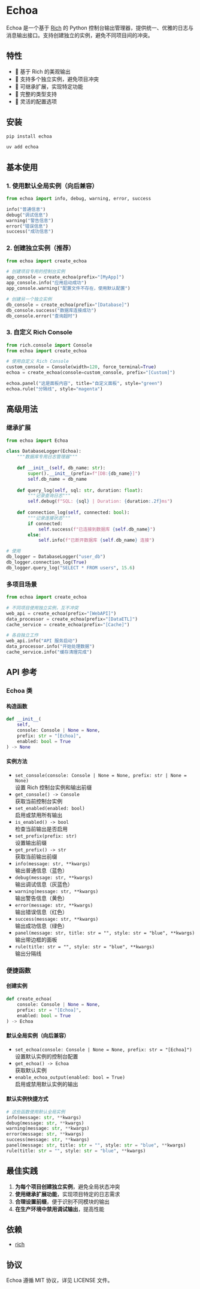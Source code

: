 # Echoa

Echoa 是一个基于 [Rich](https://github.com/Textualize/rich) 的 Python 控制台输出管理器，提供统一、优雅的日志与消息输出接口。支持创建独立的实例，避免不同项目间的冲突。

## 特性

- 🎨 基于 Rich 的美观输出
- 🔄 支持多个独立实例，避免项目冲突
- 🎯 可继承扩展，实现特定功能
- 📝 完整的类型支持
- 🔧 灵活的配置选项

## 安装

```bash
pip install echoa

uv add echoa
```

## 基本使用

### 1. 使用默认全局实例（向后兼容）

```python
from echoa import info, debug, warning, error, success

info("普通信息")
debug("调试信息")
warning("警告信息")
error("错误信息")
success("成功信息")
```

### 2. 创建独立实例（推荐）

```python
from echoa import create_echoa

# 创建项目专用的控制台实例
app_console = create_echoa(prefix="[MyApp]")
app_console.info("应用启动成功")
app_console.warning("配置文件不存在，使用默认配置")

# 创建另一个独立实例
db_console = create_echoa(prefix="[Database]")
db_console.success("数据库连接成功")
db_console.error("查询超时")
```

### 3. 自定义 Rich Console

```python
from rich.console import Console
from echoa import create_echoa

# 使用自定义 Rich Console
custom_console = Console(width=120, force_terminal=True)
echoa = create_echoa(console=custom_console, prefix="[Custom]")

echoa.panel("这是面板内容", title="自定义面板", style="green")
echoa.rule("分隔线", style="magenta")
```

## 高级用法

### 继承扩展

```python
from echoa import Echoa

class DatabaseLogger(Echoa):
    """数据库专用日志管理器"""
    
    def __init__(self, db_name: str):
        super().__init__(prefix=f"[DB:{db_name}]")
        self.db_name = db_name
    
    def query_log(self, sql: str, duration: float):
        """记录查询日志"""
        self.debug(f"SQL: {sql} | Duration: {duration:.2f}ms")
    
    def connection_log(self, connected: bool):
        """记录连接状态"""
        if connected:
            self.success(f"已连接到数据库 {self.db_name}")
        else:
            self.info(f"已断开数据库 {self.db_name} 连接")

# 使用
db_logger = DatabaseLogger("user_db")
db_logger.connection_log(True)
db_logger.query_log("SELECT * FROM users", 15.6)
```

### 多项目场景

```python
from echoa import create_echoa

# 不同项目使用独立实例，互不冲突
web_api = create_echoa(prefix="[WebAPI]") 
data_processor = create_echoa(prefix="[DataETL]")
cache_service = create_echoa(prefix="[Cache]")

# 各自独立工作
web_api.info("API 服务启动")
data_processor.info("开始处理数据")
cache_service.info("缓存清理完成")
```

## API 参考

### Echoa 类

#### 构造函数
```python
def __init__(
    self,
    console: Console | None = None,
    prefix: str = "[Echoa]",
    enabled: bool = True
) -> None
```

#### 实例方法

- `set_console(console: Console | None = None, prefix: str | None = None)`  
  设置 Rich 控制台实例和输出前缀
- `get_console() -> Console`  
  获取当前控制台实例
- `set_enabled(enabled: bool)`  
  启用或禁用所有输出
- `is_enabled() -> bool`  
  检查当前输出是否启用
- `set_prefix(prefix: str)`  
  设置输出前缀
- `get_prefix() -> str`  
  获取当前输出前缀
- `info(message: str, **kwargs)`  
  输出普通信息（蓝色）
- `debug(message: str, **kwargs)`  
  输出调试信息（灰蓝色）
- `warning(message: str, **kwargs)`  
  输出警告信息（黄色）
- `error(message: str, **kwargs)`  
  输出错误信息（红色）
- `success(message: str, **kwargs)`  
  输出成功信息（绿色）
- `panel(message: str, title: str = "", style: str = "blue", **kwargs)`  
  输出带边框的面板
- `rule(title: str = "", style: str = "blue", **kwargs)`  
  输出分隔线

### 便捷函数

#### 创建实例
```python
def create_echoa(
    console: Console | None = None,
    prefix: str = "[Echoa]",
    enabled: bool = True
) -> Echoa
```

#### 默认全局实例（向后兼容）
- `set_echoa(console: Console | None = None, prefix: str = "[Echoa]")`  
  设置默认实例的控制台配置
- `get_echoa() -> Echoa`  
  获取默认实例
- `enable_echoa_output(enabled: bool = True)`  
  启用或禁用默认实例的输出

#### 默认实例快捷方式
```python
# 这些函数使用默认全局实例
info(message: str, **kwargs)
debug(message: str, **kwargs)
warning(message: str, **kwargs)
error(message: str, **kwargs)
success(message: str, **kwargs)
panel(message: str, title: str = "", style: str = "blue", **kwargs)
rule(title: str = "", style: str = "blue", **kwargs)
```

## 最佳实践

1. **为每个项目创建独立实例**，避免全局状态冲突
2. **使用继承扩展功能**，实现项目特定的日志需求
3. **合理设置前缀**，便于识别不同模块的输出
4. **在生产环境中禁用调试输出**，提高性能

## 依赖
- [rich](https://github.com/Textualize/rich)

## 协议
Echoa 遵循 MIT 协议，详见 LICENSE 文件。
